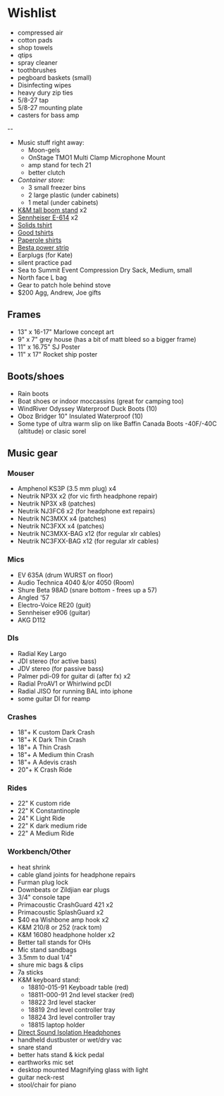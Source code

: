 # Wishlist

- compressed air
- cotton pads
- shop towels
- qtips
- spray cleaner
- toothbrushes
- pegboard baskets (small)
- Disinfecting wipes
- heavy dury zip ties
- 5/8-27 tap
- 5/8-27 mounting plate
- casters for bass amp

--

- Music stuff right away:
  - Moon-gels
  - OnStage TMO1 Multi Clamp Microphone Mount
  - amp stand for tech 21
  - better clutch
- *Container store:*
  - 3 small freezer bins
  - 2 large plastic (under cabinets)
  - 1 metal (under cabinets)
- [K&M tall boom stand](http://www.economik.com/km/21021-black/) x2
- [Sennheiser E-614](http://www.economik.com/sennheiser/e-614/) x2
- [Solids tshirt](https://solids.bandcamp.com/merch)
- [Good tshirts](https://us.kowtowclothing.com/)
- [Paperole shirts](https://www.paperole.com/)
- [Besta power strip](https://www.amazon.com/APC-11-Outlet-Protector-SurgeArrest-P11U2/dp/B017VXU6GG/)
- Earplugs (for Kate)
- silent practice pad
- Sea to Summit Event Compression Dry Sack, Medium, small
- North face L bag
- Gear to patch hole behind stove
- $200 Agg, Andrew, Joe gifts

## Frames

- 13" x 16-17" Marlowe concept art
- 9" x 7" grey house (has a bit of matt bleed so a bigger frame)
- 11" x 16.75" SJ Poster
- 11" x 17" Rocket ship poster

## Boots/shoes

- Rain boots
- Boat shoes or indoor moccassins (great for camping too)
- WindRiver Odyssey Waterproof Duck Boots (10)
- Oboz Bridger 10" Insulated Waterproof (10)
- Some type of ultra warm slip on like Baffin Canada Boots -40F/-40C (altitude) or clasic sorel

## Music gear

### Mouser

- Amphenol KS3P (3.5 mm plug) x4
- Neutrik NP3X x2 (for vic firth headphone repair)
- Neutrik NP3X x8 (patches)
- Neutrik NJ3FC6 x2 (for headphone ext repairs)
- Neutrik NC3MXX x4 (patches)
- Neutrik NC3FXX x4 (patches)
- Neutrik NC3MXX-BAG x12 (for regular xlr cables)
- Neutrik NC3FXX-BAG x12 (for regular xlr cables)

### Mics

- EV 635A (drum WURST on floor)
- Audio Technica 4040 &/or 4050 (Room)
- Shure Beta 98AD (snare bottom - frees up a 57)
- Angled '57
- Electro-Voice RE20 (guit)
- Sennheiser e906 (guitar)
- AKG D112

### DIs

- Radial Key Largo
- JDI stereo (for active bass)
- JDV stereo (for passive bass)
- Palmer pdi-09 for guitar di (after fx) x2
- Radial ProAV1 or Whirlwind pcDI
- Radial JISO for running BAL into iphone
- some guitar DI for reamp

### Crashes

- 18"+ K custom Dark Crash
- 18"+ K Dark Thin Crash
- 18"+ A Thin Crash
- 18"+ A Medium thin Crash
- 18"+ A Adevis crash
- 20"+ K Crash Ride

### Rides

- 22" K custom ride
- 22" K Constantinople
- 24" K Light Ride
- 22" K dark medium ride
- 22" A Medium Ride

### Workbench/Other

- heat shrink
- cable gland joints for headphone repairs
- Furman plug lock
- Downbeats or Zildjian ear plugs
- 3/4" console tape
- Primacoustic CrashGuard 421 x2
- Primacoustic SplashGuard x2
- $40 ea Wishbone amp hook x2
- K&M 210/8 or 252 (rack tom)
- K&M 16080 headphone holder x2
- Better tall stands for OHs
- Mic stand sandbags
- 3.5mm to dual 1/4"
- shure mic bags & clips
- 7a sticks
- K&M keyboard stand:
  - 18810-015-91 Keyboadr table (red)
  - 18811-000-91 2nd level stacker (red)
  - 18822 3rd level stacker
  - 18819 2nd level controller tray
  - 18824 3rd level controller tray
  - 18815 laptop holder
- [Direct Sound Isolation Headphones](https://www.extremeheadphones.com/product-page/ex29-plus)
- handheld dustbuster or wet/dry vac
- snare stand
- better hats stand & kick pedal
- earthworks mic set
- desktop mounted Magnifying glass with light
- guitar neck-rest
- stool/chair for piano
